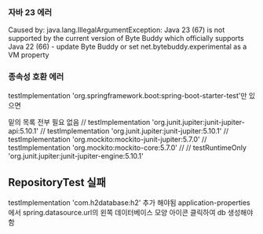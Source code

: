 ### 자바 23 에러
Caused by: java.lang.IllegalArgumentException: Java 23 (67) is not supported by the current version of Byte Buddy which officially supports Java 22 (66) - update Byte Buddy or set net.bytebuddy.experimental as a VM property

### 종속성 호환 에러
testImplementation 'org.springframework.boot:spring-boot-starter-test'만 있으면 

밑의 목록 전부 필요 없음
//	testImplementation 'org.junit.jupiter:junit-jupiter-api:5.10.1'
//	testImplementation 'org.junit.jupiter:junit-jupiter:5.10.1'
//	testImplementation 'org.mockito:mockito-junit-jupiter:5.7.0'
//	testImplementation 'org.mockito:mockito-core:5.7.0'
//
//	testRuntimeOnly 'org.junit.jupiter:junit-jupiter-engine:5.10.1'

## RepositoryTest 실패
testImplementation 'com.h2database:h2' 추가 해야됨
application-properties에서 spring.datasource.url의 왼쪽 데이터베이스 모양 아이콘 클릭하여 db 생성해야함